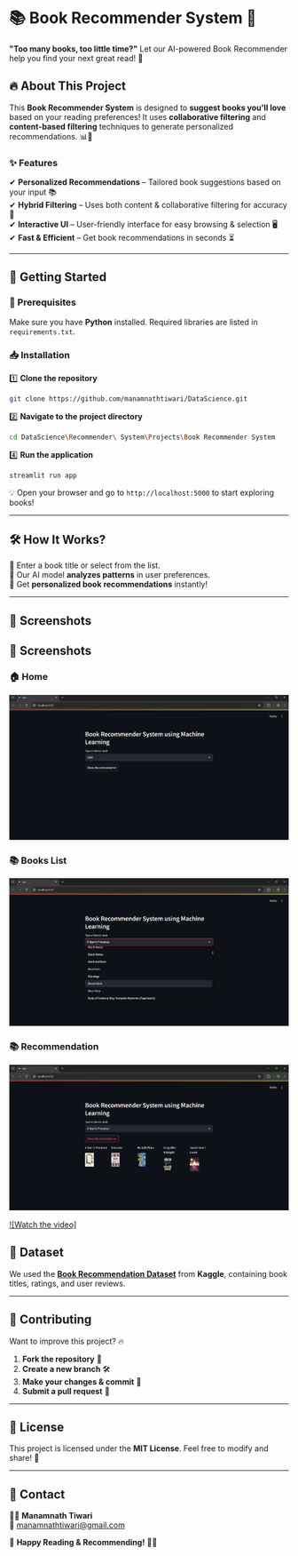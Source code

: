 
# 📚 Book Recommender System 📖  

**"Too many books, too little time?"** Let our AI-powered Book Recommender help you find your next great read! 🤩  

## 🔥 About This Project  
This **Book Recommender System** is designed to **suggest books you'll love** based on your reading preferences! It uses **collaborative filtering** and **content-based filtering** techniques to generate personalized recommendations. 📊📖  

### ✨ Features  
✔ **Personalized Recommendations** – Tailored book suggestions based on your input 📚  
✔ **Hybrid Filtering** – Uses both content & collaborative filtering for accuracy 🎯  
✔ **Interactive UI** – User-friendly interface for easy browsing & selection 🖥  
✔ **Fast & Efficient** – Get book recommendations in seconds ⏳  

---

## 🚀 Getting Started  

### 📌 Prerequisites  
Make sure you have **Python** installed. Required libraries are listed in `requirements.txt`.  

### 📥 Installation  
1️⃣ **Clone the repository**  
```bash
git clone https://github.com/manamnathtiwari/DataScience.git
```  
2️⃣ **Navigate to the project directory**  
```bash
cd DataScience\Recommender\ System\Projects\Book Recommender System
```  
 
4️⃣ **Run the application**  
```bash
streamlit run app
```  
💡 Open your browser and go to `http://localhost:5000` to start exploring books!  

---

## 🛠 How It Works?  
📌 Enter a book title or select from the list.  
📌 Our AI model **analyzes patterns** in user preferences.  
📌 Get **personalized book recommendations** instantly!  

---

## 🎨 Screenshots  

## 🎨 Screenshots  

### 🏠 Home  
![Home Page](Videos%20and%20Screenshot%20of%20the%20project/home.png)  

### 📚 Books List 
![Books list Page](Videos%20and%20Screenshot%20of%20the%20project/books.png)  

### 📚 Recommendation 
![Recommendation Page](Videos%20and%20Screenshot%20of%20the%20project/recommend.png) 

[![Watch the video]](Videos%20and%20Screenshot%20of%20the%20project/video.mp4)



## 📂 Dataset  
We used the **[Book Recommendation Dataset](https://www.kaggle.com/datasets/arashnic/book-recommendation-dataset)** from **Kaggle**, containing book titles, ratings, and user reviews.  

---

## 🤝 Contributing  
Want to improve this project? 🔥  
1. **Fork the repository** 🍴  
2. **Create a new branch** 🛠  
3. **Make your changes & commit** 🎯  
4. **Submit a pull request** 🚀  

---

## 📜 License  
This project is licensed under the **MIT License**. Feel free to modify and share! 🎉  

---

## 📩 Contact  
👨‍💻 **Manamnath Tiwari**  
📧 [manamnathtiwari@gmail.com](mailto:manamnathtiwari@gmail.com)  

🚀 **Happy Reading & Recommending!** 📖💡